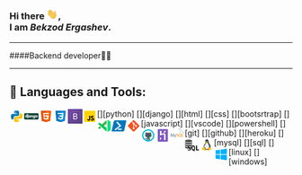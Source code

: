 ### Hi there <img src="https://raw.githubusercontent.com/bekzodergashev1/bekzodergashev1/master/wave.gif" width="20px">, <br /> I am *Bekzod Ergashev*.


---

####Backend developer🧑‍💻<br />

---

## 🔨 Languages and Tools:
[<img align="left" alt="python" width="26px" src="./techs/python.svg" />][python]
[<img align="left" alt="Django" width="26px" src="./techs/django.png" />][django]
[<img align="left" alt="HTML" width="26px" src="./techs/html.svg" />][html]
[<img align="left" alt="CSS" width="26px" src="./techs/css.svg" />][css]
[<img align="left" alt="bootsrtrap" width="26px" src="./techs/bp.png" />][bootsrtrap]
[<img align="left" alt="JavaScript" width="26px" src="./techs/javascript.svg" />][javascript]
[<img align="left" alt="Visual Studio Code" width="26px" src="./techs/vscode.svg" />][vscode]
[<img align="left" alt="Powershell" width="26px" src="./techs/powershell.svg" />][powershell]
[<img align="left" alt="Git" width="26px" src="./techs/git.svg" />][git]
[<img align="left" alt="GitHub" width="26px" src="./techs/github.svg" />][github]
[<img align="left" alt="Heroku" width="26px" src="./techs/heroku.svg" />][heroku]
[<img align="left" alt="mysql" width="26px" src="./techs/mysql.png" />][mysql]
[<img align="left" alt="sql" width="26px" src="./techs/sql.png" />][sql]
[<img align="left" alt="Linux" width="26px" src="./techs/linux.svg" />][linux]
[<img align="left" alt="Windows" width="26px" src="./techs/windows 10.svg" />][windows]

